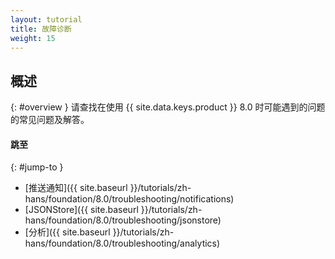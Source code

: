 ```yaml
---
layout: tutorial
title: 故障诊断
weight: 15
---
```

<!-- NLS_CHARSET=UTF-8 -->
## 概述
{: #overview }
请查找在使用 {{ site.data.keys.product }} 8.0 时可能遇到的问题的常见问题及解答。

#### 跳至
{: #jump-to }
* [推送通知]({{ site.baseurl }}/tutorials/zh-hans/foundation/8.0/troubleshooting/notifications)
* [JSONStore]({{ site.baseurl }}/tutorials/zh-hans/foundation/8.0/troubleshooting/jsonstore)
* [分析]({{ site.baseurl }}/tutorials/zh-hans/foundation/8.0/troubleshooting/analytics)
